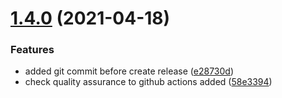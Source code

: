 # [1.4.0](https://github.com/dgmike/hermes/compare/v1.3.0...v1.4.0) (2021-04-18)


### Features

* added git commit before create release ([e28730d](https://github.com/dgmike/hermes/commit/e28730dbfe44f5b41a0930eb0bc42586d4a2d62a))
* check quality assurance to github actions added ([58e3394](https://github.com/dgmike/hermes/commit/58e33946deb4cf29591a27de93e6e4ad50f0e78d))
